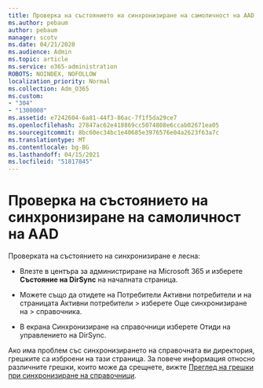 ```yaml
---
title: Проверка на състоянието на синхронизиране на самоличност на AAD
ms.author: pebaum
author: pebaum
manager: scotv
ms.date: 04/21/2020
ms.audience: Admin
ms.topic: article
ms.service: o365-administration
ROBOTS: NOINDEX, NOFOLLOW
localization_priority: Normal
ms.collection: Adm_O365
ms.custom:
- "304"
- "1300008"
ms.assetid: e7242604-6a81-44f3-86ac-7f1f5da29ce7
ms.openlocfilehash: 27847ac62e418869cc5074808e6ccab02671ea05
ms.sourcegitcommit: 8bc60ec34bc1e40685e3976576e04a2623f63a7c
ms.translationtype: MT
ms.contentlocale: bg-BG
ms.lasthandoff: 04/15/2021
ms.locfileid: "51817845"
---
```

# <a name="check-aad-identity-sync-status"></a>Проверка на състоянието на синхронизиране на самоличност на AAD

Проверката на състоянието на синхронизиране е лесна:
  
- Влезте в центъра за администриране на Microsoft 365 и изберете **Състояние на DirSync** на началната страница.

- Можете също да отидете на Потребители Активни потребители и на страницата Активни потребители \> изберете Още синхронизиране на \> справочника.

- В екрана Синхронизиране на справочници изберете Отиди на управлението на DirSync.

Ако има проблем със синхронизирането на справочната ви директория, грешките са изброени на тази страница. За повече информация относно различните грешки, които може да срещнете, вижте [Преглед на грешки при синхронизиране на справочници](https://docs.microsoft.com//office365/enterprise/identify-directory-synchronization-errors).
  
